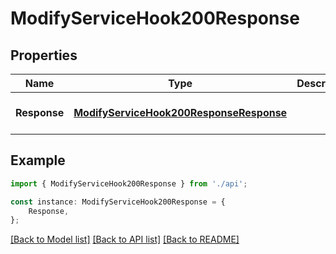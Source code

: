 # ModifyServiceHook200Response


## Properties

Name | Type | Description | Notes
------------ | ------------- | ------------- | -------------
**Response** | [**ModifyServiceHook200ResponseResponse**](ModifyServiceHook200ResponseResponse.md) |  | [optional] [default to undefined]

## Example

```typescript
import { ModifyServiceHook200Response } from './api';

const instance: ModifyServiceHook200Response = {
    Response,
};
```

[[Back to Model list]](../README.md#documentation-for-models) [[Back to API list]](../README.md#documentation-for-api-endpoints) [[Back to README]](../README.md)
